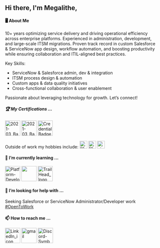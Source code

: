 ## Hi there, I'm Megalithe,

<h4>🖥️ About Me</h4>
<div>   
  10+ years optimizing service delivery and driving operational efficiency across enterprise platforms. Experienced in administration, development, and large-scale ITSM migrations.
  Proven track record in custom Salesforce & ServiceNow app design, workflow automation, and boosting productivity while ensuring collaboration and ITIL-aligned best practices.

  Key Skills:
  - ServiceNow & Salesforce admin, dev & integration
  - ITSM process design & automation
  - Custom apps & data quality initiatives
  - Cross-functional collaboration & user enablement

  Passionate about leveraging technology for growth. Let’s connect! 


<h5>🏆 My Certifications ... </h5>
  <a href="https://trailhead.salesforce.com/en/credentials/verification/"><img height="50" alt="2021-03_Badge_SF-Certified_Administrator_High-Res" src="https://github.com/user-attachments/assets/589bd6e7-5ec0-4abf-b954-8f9dfca73c24"/></a>
  <a href="https://trailhead.salesforce.com/en/credentials/verification/"><img height="50" alt="2021-03_Badge_SF-Certified_Platform-App-Builder_High-Res" src="https://github.com/user-attachments/assets/dcee6e38-b30d-4eed-9f15-4fdace093d0f"/></a>
  <a href="https://partnerportal.service-now.com/partnerhome?id=verify_certificate&_ga=2.11222514.7573508.1738844204-434017776.1736356061"><img width="49" height="50" alt="Credential Badge - Mainline - Certified System Administrator" src="https://github.com/user-attachments/assets/c296b225-a988-4b88-9d78-566777e6ec5e"/></a>
</div>

  Outside of work my hobbies include:
  <a href="https://steamcommunity.com/id/megalithe/"><img height="25" alt="128px-Steam_icon_logo svg" src="https://github.com/user-attachments/assets/e467ded4-cfaf-411d-a493-08344e250297" /></a>
  <a href="https://www.youtube.com/channel/UCztNteKV1DrD_usQ4xYUNvg"><img height="25" alt="128px-Youtube_Music_icon svg" src="https://github.com/user-attachments/assets/4ffc9d1a-b038-400a-9a4f-a6a69687fd7b" /></a>
  <a href="http://www.eightysixedguild.com/"><img height="25" alt="eightysixed-logo" src="https://github.com/user-attachments/assets/a316db00-a143-4b38-8767-b8795644c6fc"/></a>

<h4>🌱 I’m currently learning ...</h4>
<div> 
  <a href="https://trailhead.salesforce.com/en/credentials/platformdeveloperi"><img height="50" alt="Platform-Developer-I" src="https://github.com/user-attachments/assets/149d58bd-001f-4c54-b82c-b8d8579e54a5" /></a>
  <a href="https://www.duolingo.com/profile/GabrielMcGinn"><img height="50" src="https://static.wikia.nocookie.net/duolingo/images/f/f9/Spanish_flag.png/revision/latest/scale-to-width-down/250?cb=20230812204030"></a>
  <a href="https://www.salesforce.com/trailblazer/gabrielmcginn"><img width="49" height="50" alt="TrailHead_logo" src="https://github.com/user-attachments/assets/25a9a368-6310-4885-bb5f-cf122669f9b2"/></a>
</div>

<h4>🚀 I’m looking for help with ...</h4>
<div>
  Seeking Salesforce or ServiceNow Administrator/Developer work <a href="https://www.linkedin.com/in/gabrielmcginn/">#OpenToWork</a>
</div>

<h4>📫 How to reach me ...</h4>  
<div>
  <a href="https://www.linkedin.com/in/gabrielmcginn/"><img height="50" alt="LinkedIn_icon" src="https://github.com/user-attachments/assets/c98128e3-2999-4242-a716-aae7ab3ad236" /></a>
  <a href="mailto:mcginn.gabriel@gmail.com"><img height="50" alt="gmail" src="https://github.com/user-attachments/assets/10fd980b-f690-46ee-9780-63eb09383c59"/></a> 
  <a href="https://discordapp.com/users/150478123794694145"><img height="50" alt="Discord-Symbol-Blurple" src="https://github.com/user-attachments/assets/c5b825a6-25e7-4cce-86e3-02bc822f47e1"/></a>
</div>




<!--


**Megalithe/megalithe** is a ✨ _special_ ✨ repository because its `README.md` (this file) appears on your GitHub profile.

Here are some ideas to get you started:

- 🔭 I’m currently working on ...
    - 🌱 I’m currently learning ...
- 👯 I’m looking to collaborate on ...
- 🤔 I’m looking for help with ...
    - 💬 Ask me about ...
    - 📫 How to reach me: ...
- 😄 Pronouns: ...
- ⚡ Fun fact: ...

[![trophy](https://github-profile-trophy.vercel.app/?username=megalithe&theme=onedark)](https://github.com/megalithe/github-profile-trophy)

-->
